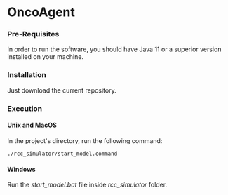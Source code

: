 # OncoAgent

### Pre-Requisites

In order to run the software, you should have Java 11 or a superior version installed on your machine.

### Installation

Just download the current repository.

### Execution

#### Unix and MacOS

In the project's directory, run the following command:

```console
./rcc_simulator/start_model.command
```

#### Windows

Run the *start_model.bat* file inside *rcc_simulator* folder.
